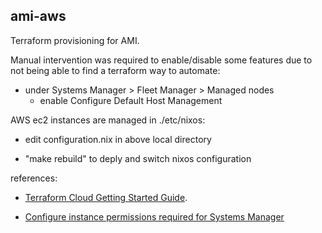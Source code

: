 ## ami-aws

Terraform provisioning for AMI.

Manual intervention was required to enable/disable some features due to not being able to find a terraform way to automate:

* under Systems Manager > Fleet Manager > Managed nodes
  * enable Configure Default Host Management


AWS ec2 instances are managed in ./etc/nixos:

* edit configuration.nix in above local directory

* "make rebuild" to deply and switch nixos configuration


references:

* [Terraform Cloud Getting Started Guide](https://learn.hashicorp.com/terraform/cloud-gettingstarted/tfc_overview).

* [Configure instance permissions required for Systems Manager](https://docs.aws.amazon.com/systems-manager/latest/userguide/setup-instance-permissions.html)